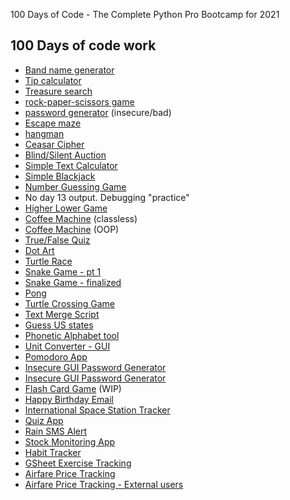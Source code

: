 100 Days of Code - The Complete Python Pro Bootcamp for 2021

## 100 Days of code work
- [Band name generator](/beginner/day-1/)
- [Tip calculator](/beginner/day-2/)
- [Treasure search](/beginner/day-3/)
- [rock-paper-scissors game](/beginner/day-4/)
- [password generator](/beginner/day-5/) (insecure/bad)
- [Escape maze](/beginner/day-6/)
- [hangman](/beginner/day-7/)
- [Ceasar Cipher](/beginner/day-8/)
- [Blind/Silent Auction](/beginner/day-9/)
- [Simple Text Calculator](/beginner/day-10/)
- [Simple Blackjack](/beginner/day-11/)
- [Number Guessing Game](/beginner/day-12/)
- No day 13 output. Debugging "practice"
- [Higher Lower Game](/beginner/day-14/)
- [Coffee Machine](/intermediate/day-15/main.py) (classless)
- [Coffee Machine](/intermediate/day-16/main.py) (OOP)
- [True/False Quiz](/intermediate/day-17/main.py)
- [Dot Art](/intermediate/day-18/main.py)
- [Turtle Race](/intermediate/day-19/main.py)
- [Snake Game - pt 1](/intermediate/day-20/main.py)
- [Snake Game - finalized](/intermediate/day-21/main.py)
- [Pong](/intermediate/day-22/)
- [Turtle Crossing Game](/intermediate/day-23/)
- [Text Merge Script](/intermediate/day-24/)
- [Guess US states](/intermediate/day-25/)
- [Phonetic Alphabet tool](/intermediate/day-26/)
- [Unit Converter - GUI](/intermediate/day-27/)
- [Pomodoro App](/intermediate/day-28/)
- [Insecure GUI Password Generator](/intermediate/day-29/)
- [Insecure GUI Password Generator](/intermediate/day-30/)
- [Flash Card Game](/intermediate/day-31/) (WIP)
- [Happy Birthday Email](day-32/)
- [International Space Station Tracker](day-33/)
- [Quiz App](day-34/)
- [Rain SMS Alert](day-35/)
- [Stock Monitoring App](day-36/)
- [Habit Tracker](day-37/)
- [GSheet Exercise Tracking](day-38/)
- [Airfare Price Tracking](day-39/)
- [Airfare Price Tracking - External users](day-40/)
